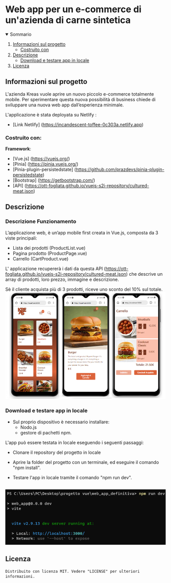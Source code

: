 <h1 algin="center">Web app per un e-commerce di un'azienda di carne sintetica</h1>

<details open="open">
  <summary>Sommario</summary>
  <ol>
    <li>
      <a href="#informazioni-sul-progetto">Informazioni sul progetto</a>
      <ul>
        <li><a href="#costruito-con">Costruito con</a></li>
      </ul>
    </li>
   <li><a href="#descrizione">Descrizione</a>
     <ul>
        <li><a href="#Download-e-testare-app-in-locale">Download e testare app in locale</a></li>
      </ul>
    </li>
   <li><a href="#licenza">Licenza</a></li>
  <ol>
</details>

<!-- Informazioni sul progetto-->

## Informazioni sul progetto

L'azienda Kreas vuole aprire un nuovo piccolo e-commerce totalmente mobile. Per sperimentare questa nuova possibilità di business chiede di sviluppare una nuova web app dall’esperienza minimale.

L'applicazione è stata deployata su Netlify :
- [Link Netlify] (https://incandescent-toffee-0c303a.netlify.app)</h4>

#### <h3>Costruito con:</h3>

<b>Framework</b>:

- [Vue.js] (https://vuejs.org/)
- [Pinia] (https://pinia.vuejs.org/)
- [Pinia-plugin-persistedstate] (https://github.com/prazdevs/pinia-plugin-persistedstate)
- [Bootstrap] (https://getbootstrap.com/)
- [API] (https://ott-fogliata.github.io/vuejs-s2i-repository/cultured-meat.json)

<!--Descrizione-->

## Descrizione

### Descrizione Funzionamento

L’applicazione web, è un’app mobile first creata in Vue.js, composta da 3 viste principali:

 - Lista dei prodotti (ProductList.vue)
 - Pagina prodotto (ProductPage.vue)
 - Carrello (CartProduct.vue)

L' applicazione recupererà i dati da questa API (https://ott-fogliata.github.io/vuejs-s2i-repository/cultured-meat.json) che descrive un array di prodotti, loro prezzo, immagine e descrizione.

Sè il cliente acquista più di 3 prodotti, riceve uno sconto del 10% sul totale.
![](/src/assets/img/imgdescr.png) 

### Download e testare app in locale

- Sul proprio dispositivo è necessario installare: 
   - Nodo.js
   - gestore di pachetti npm. 

L'app può essere testata in locale eseguendo i seguenti passaggi:

- Clonare il repository del progetto in locale 

- Aprire la folder del progetto con un terminale, ed eseguire il comando "npm install".

- Testare l'app in locale tramite il comando "npm run dev".
##
![](/src/assets/img/run.png)

## Licenza

    Distribuito con licenza MIT. Vedere "LICENSE" per ulteriori informazioni.

